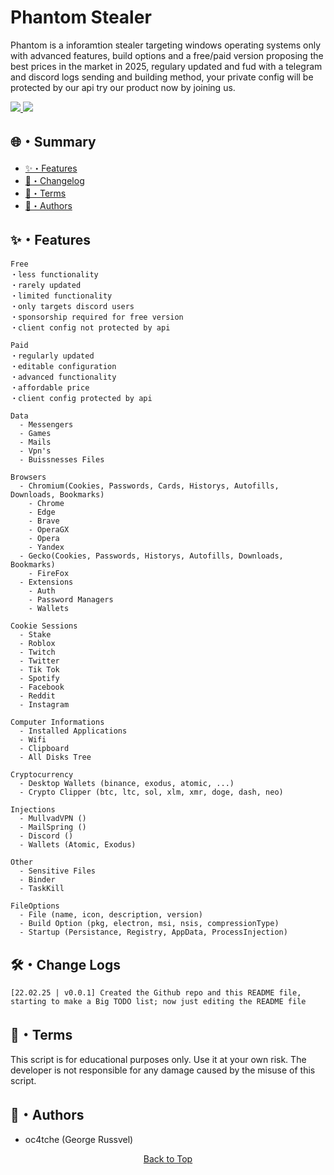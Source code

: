 # Phantom Stealer
<p>
Phantom is a inforamtion stealer targeting windows operating systems only with advanced features, build options
and a free/paid version proposing the best prices in the market in 2025, regulary updated and fud with a telegram and discord 
logs sending and building method, your private config will be protected by our api try our product now by joining us.
</p>

<a href="https://t.me/soon...">
  <img src="https://img.shields.io/badge/telegram-2CA5E0?style=for-the-badge&logo=telegram&logoColor=white">
</a>
<a href="https://discord.gg/soon...">
  <img src="https://img.shields.io/badge/discord-5865F2?style=for-the-badge&logo=discord&logoColor=white">
</a>

## 🌐・Summary   
  
- [✨・Features](#features) 
- [📝・Changelog](#changelog)     
- [💼・Terms](#terms)
- [👤・Authors](#authors)

## <a id="features"></a>✨・Features

```
Free
・less functionality
・rarely updated
・limited functionality
・only targets discord users
・sponsorship required for free version
・client config not protected by api

Paid
・regularly updated
・editable configuration
・advanced functionality
・affordable price
・client config protected by api

Data
  - Messengers
  - Games
  - Mails
  - Vpn's
  - Buissnesses Files

Browsers
  - Chromium(Cookies, Passwords, Cards, Historys, Autofills, Downloads, Bookmarks)
    - Chrome
    - Edge
    - Brave
    - OperaGX
    - Opera
    - Yandex
  - Gecko(Cookies, Passwords, Historys, Autofills, Downloads, Bookmarks)
    - FireFox
  - Extensions
    - Auth
    - Password Managers
    - Wallets

Cookie Sessions
  - Stake
  - Roblox
  - Twitch
  - Twitter
  - Tik Tok
  - Spotify
  - Facebook
  - Reddit
  - Instagram

Computer Informations
  - Installed Applications
  - Wifi
  - Clipboard
  - All Disks Tree

Cryptocurrency
  - Desktop Wallets (binance, exodus, atomic, ...)
  - Crypto Clipper (btc, ltc, sol, xlm, xmr, doge, dash, neo)

Injections
  - MullvadVPN ()
  - MailSpring ()
  - Discord ()
  - Wallets (Atomic, Exodus)

Other
  - Sensitive Files
  - Binder
  - TaskKill

FileOptions
  - File (name, icon, description, version)
  - Build Option (pkg, electron, msi, nsis, compressionType)
  - Startup (Persistance, Registry, AppData, ProcessInjection)
```

## <a id="changelog"></a>🛠・Change Logs

```
[22.02.25 | v0.0.1] Created the Github repo and this README file, starting to make a Big TODO list; now just editing the README file
```

## <a id="terms"></a>💼・Terms

This script is for educational purposes only. Use it at your own risk. The developer is not responsible for any damage caused by the misuse of this script.


## <a id="authors"></a>👤・Authors

- oc4tche (George Russvel)


<p align="center">
  <a href=#top>Back to Top</a>
</p>
